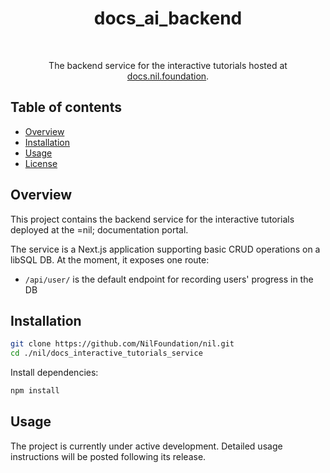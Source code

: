 <h1 align="center">docs_ai_backend</h1>

<br />

<p align="center">
  The backend service for the interactive tutorials hosted at <a href="https://docs.nil.foundation">docs.nil.foundation</a>.
</p>

## Table of contents

* [Overview](#overview)
* [Installation](#installation)
* [Usage](#usage)
* [License](#license)

## Overview

This project contains the backend service for the interactive tutorials deployed at the =nil; documentation portal.

The service is a Next.js application supporting basic CRUD operations on a libSQL DB. At the moment, it exposes one route:

* `/api/user/` is the default endpoint for recording users' progress in the DB

## Installation

```bash
git clone https://github.com/NilFoundation/nil.git
cd ./nil/docs_interactive_tutorials_service
```

Install dependencies:

```bash
npm install
```

## Usage

The project is currently under active development. Detailed usage instructions will be posted following its release.